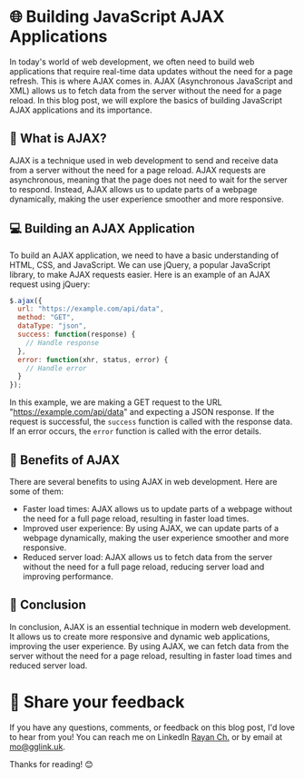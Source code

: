 # 🌐 Building JavaScript AJAX Applications

In today's world of web development, we often need to build web applications that require real-time data updates without the need for a page refresh. This is where AJAX comes in. AJAX (Asynchronous JavaScript and XML) allows us to fetch data from the server without the need for a page reload. In this blog post, we will explore the basics of building JavaScript AJAX applications and its importance.

## 🤔 What is AJAX?

AJAX is a technique used in web development to send and receive data from a server without the need for a page reload. AJAX requests are asynchronous, meaning that the page does not need to wait for the server to respond. Instead, AJAX allows us to update parts of a webpage dynamically, making the user experience smoother and more responsive.

## 💻 Building an AJAX Application

To build an AJAX application, we need to have a basic understanding of HTML, CSS, and JavaScript. We can use jQuery, a popular JavaScript library, to make AJAX requests easier. Here is an example of an AJAX request using jQuery:

```javascript
$.ajax({
  url: "https://example.com/api/data",
  method: "GET",
  dataType: "json",
  success: function(response) {
    // Handle response
  },
  error: function(xhr, status, error) {
    // Handle error
  }
});
```

In this example, we are making a GET request to the URL "https://example.com/api/data" and expecting a JSON response. If the request is successful, the `success` function is called with the response data. If an error occurs, the `error` function is called with the error details.

## 🌟 Benefits of AJAX

There are several benefits to using AJAX in web development. Here are some of them:

- Faster load times: AJAX allows us to update parts of a webpage without the need for a full page reload, resulting in faster load times.
- Improved user experience: By using AJAX, we can update parts of a webpage dynamically, making the user experience smoother and more responsive.
- Reduced server load: AJAX allows us to fetch data from the server without the need for a full page reload, reducing server load and improving performance.

## 🚦 Conclusion

In conclusion, AJAX is an essential technique in modern web development. It allows us to create more responsive and dynamic web applications, improving the user experience. By using AJAX, we can fetch data from the server without the need for a page reload, resulting in faster load times and reduced server load.

# 📣 Share your feedback

If you have any questions, comments, or feedback on this blog post, I'd love to hear from you! You can reach me on LinkedIn [Rayan Ch.](https://www.linkedin.com/in/rayan-ch-b787ab224/) or by email at [mo@gglink.uk](mailto:mo@gglink.uk).

Thanks for reading! 😊
